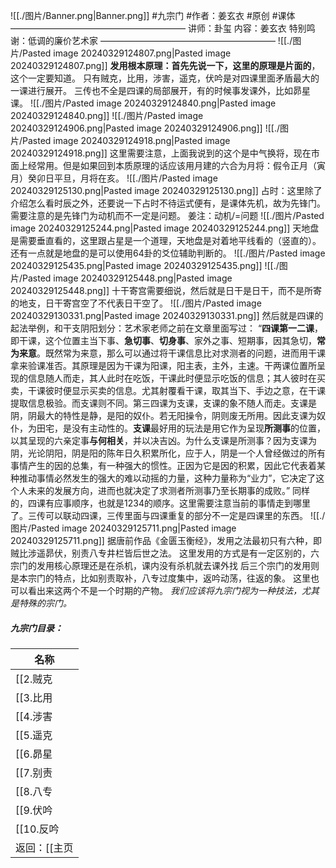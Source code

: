 
![[./图片/Banner.png|Banner.png]]
#九宗门 #作者：姜玄衣 #原创 #课体 
————————————————————
讲师：卦玺
内容：姜玄衣
特别鸣谢：低调的廉价艺术家
————————————————————
![[./图片/Pasted image 20240329124807.png|Pasted image 20240329124807.png]]
**发用根本原理：首先先说一下，这里的原理是片面的**，这个一定要知道。
只有贼克，比用，涉害，遥克，伏吟是对四课里面矛盾最大的一课进行展开。
三传也不全是四课的局部展开，有的时候事发课外，比如昴星课。
![[./图片/Pasted image 20240329124840.png|Pasted image 20240329124840.png]]
![[./图片/Pasted image 20240329124906.png|Pasted image 20240329124906.png]]
![[./图片/Pasted image 20240329124918.png|Pasted image 20240329124918.png]]
这里需要注意，上面我说到的这个是中气换将，现在市面上经常用。但是如果回到本质原理的话应该用月建的六合为月将：假令正月（寅月）癸卯日平旦，月将在亥。
![[./图片/Pasted image 20240329125130.png|Pasted image 20240329125130.png]]
占时：这里除了介绍怎么看时辰之外，还要说一下占时不待运式便有，是课体先机，故为先锋门。需要注意的是先锋门为动机而不一定是问题。
姜注：动机/=问题
![[./图片/Pasted image 20240329125244.png|Pasted image 20240329125244.png]]
天地盘是需要垂直看的，这里跟占星是一个道理，天地盘是对着地平线看的（竖直的）。还有一点就是地盘的是可以使用64卦的爻位辅助判断的。
![[./图片/Pasted image 20240329125435.png|Pasted image 20240329125435.png]]
![[./图片/Pasted image 20240329125448.png|Pasted image 20240329125448.png]]
十干寄宫需要细说，然后就是日干是日干，而不是所寄的地支，日干寄宫空了不代表日干空了。
![[./图片/Pasted image 20240329130331.png|Pasted image 20240329130331.png]]
然后就是四课的起法举例，和干支阴阳划分：艺术家老师之前在文章里面写过：
“**四课第一二课**，即干课，这个位置主当下事、**急切事**、**切身事**、家外之事、短期事，因其急切，**常为来意**。既然常为来意，那么可以通过将干课信息比对求测者的问题，进而用干课拿来验课准否。其原理是因为干课为阳课，阳主表，主外，主速。干两课位置所呈现的信息随人而走，其人此时在吃饭，干课此时便显示吃饭的信息；其人彼时在买卖，干课彼时便显示买卖的信息。尤其射覆看干课，取其当下、手边之意，在干课提取信息极验。而支课则不同。第三四课为支课，支课的象不随人而走。支课是阴，阴最大的特性是静，是阳的奴仆。若无阳操令，阴则废无所用。因此支课为奴仆，为田宅，是没有主动性的。**支课**最好用的玩法是用它作为呈现**所测事**的位置，以其呈现的六亲定事**与何相关**，并以决吉凶。为什么支课是所测事？因为支课为阴，光论阴阳，阴是阳的陈年日久积累所化，应于人，阴是一个人曾经做过的所有事情产生的因的总集，有一种强大的惯性。正因为它是因的积累，因此它代表着某种推动事情必然发生的强大的难以动摇的力量，这种力量称为“业力”，它决定了这个人未来的发展方向，进而也就决定了求测者所测事乃至长期事的成败。”
同样的，四课有应事顺序，也就是1234的顺序。这里需要注意当前的事情走到哪里了。三传可以联动四课，三传里面与四课重复的部分不一定是四课里的东西。
![[./图片/Pasted image 20240329125711.png|Pasted image 20240329125711.png]]
据唐前作品《金匮玉衡经》，发用之法最初只有六种，即贼比涉遥昴伏，别责八专井栏皆后世之法。
这里发用的方式是有一定区别的，六宗门的发用核心原理还是在杀机，课内没有杀机就去课外找
后三个宗门的发用则是本宗门的特点，比如别责取补，八专过度集中，返吟动荡，往返的象。
这里也可以看出来这两个不是一个时期的产物。
_我们应该将九宗门视为一种技法，尤其是特殊的宗门。_
##### 九宗门目录：

| 名称        |
| --------- |
| [[2.贼克|2.贼克]]  |
| [[3.比用|3.比用]]  |
| [[4.涉害|4.涉害]]  |
| [[5.遥克|5.遥克]]  |
| [[6.昴星|6.昴星]]  |
| [[7.别责|7.别责]]  |
| [[8.八专|8.八专]]  |
| [[9.伏吟|9.伏吟]]  |
| [[10.反吟|10.反吟]] |
返回：[[主页|主页]]
